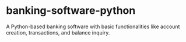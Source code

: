 # banking-software-python
A Python-based banking software with basic functionalities like account creation, transactions, and balance inquiry.
